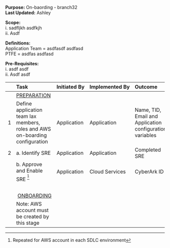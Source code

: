 **Purpose:** On-baording - branch32<br/>
**Last Updated:** Ashley

**Scope:**<br/>
i. sadfljkh asdfkjh<br/>
ii. Asdf

**Definitions:**<br/>
Application Team = asdfasdf asdfasd<br/>
PTFE = asdfas asdfasd

**Pre-Requisites:**<br/>
i. asdf asdf<br/>
ii. Asdf asdf

| |Task|Initiated&nbsp;By|Implemented&nbsp;By|Outcome|
|-| :--- | :--- | :--- | :--- |
||<u>PREPARATION</u>|
|1|Define application team Iax members, roles and AWS on-boarding configuration|Application|Application|Name, TID, Email and Application configuration variables|
|2|a. Identify SRE|Application|Application|Completed SRE|
||b. Approve and Enable SRE <sup>[^1]</sup>|Application|Cloud Services|CyberArk ID|
|&nbsp;|
||&nbsp;<u>ONBOARDING</u>|
||Note: AWS account must be created by this stage|||||

[^1]: Repeated for AWS account in each SDLC environment




